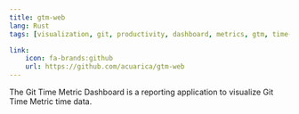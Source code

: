 ```yaml
---
title: gtm-web
lang: Rust
tags: [visualization, git, productivity, dashboard, metrics, gtm, time-tracker]

link:
    icon: fa-brands:github
    url: https://github.com/acuarica/gtm-web
---
```


The Git Time Metric Dashboard is a reporting application to visualize Git Time Metric time data.
